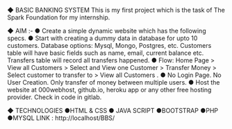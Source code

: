 ◆ BASIC BANKING SYSTEM
  This is my first project which is the task of The Spark Foundation for my internship.

◆ AIM :-
●  Create a simple dynamic website which has the following specs.
●  Start with creating a dummy data in database for upto 10 
customers. Database options: Mysql, Mongo, Postgres, etc. 
Customers table will have basic fields such as name, email, 
current balance etc. Transfers table will record all transfers 
happened.
● Flow: Home Page > View all Customers > Select and View one 
Customer > Transfer Money > Select customer to transfer to > 
View all Customers . 
● No Login Page. No User Creation. Only transfer of money 
between multiple users. 
● Host the website at 000webhost, github.io, heroku app or any 
other free hosting provider. Check in code in gitlab.

◆ TECHNOLOGIES
●HTML & CSS
● JAVA SCRIPT
●BOOTSTRAP
●PHP
●MYSQL
LINK : http://localhost/BBS/
